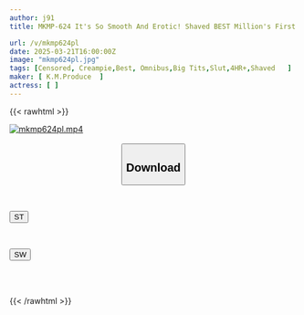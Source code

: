 ```yaml
---
author: j91
title: MKMP-624 It's So Smooth And Erotic! Shaved BEST Million's First Collection Of Hairless Pussies

url: /v/mkmp624pl
date: 2025-03-21T16:00:00Z
image: "mkmp624pl.jpg"
tags: [Censored, Creampie,Best, Omnibus,Big Tits,Slut,4HR+,Shaved	]
maker: [ K.M.Produce  ]
actress: [ ]
---
```



{{< rawhtml >}}

<div class="video" data-videoid="JW6W3Z3dW6ijWvy">
    <a href="javascript:;">
        <img src="/v/mkmp624pl/mkmp624pl.jpg" width="WIDTH" height="HEIGHT" alt="mkmp624pl.mp4" loading="lazy">
    </a>
</div>

<script type="text/javascript" src="https://j91.asia/asset/on-demand-st.js"></script>

<br>
  <link rel="stylesheet" href="https://j91.asia/asset/bs5.css">
  
  <center>
  <button class="btn btn-primary" type="button" data-bs-toggle="collapse" data-bs-target=".multi-collapse" aria-expanded="false" aria-controls="multiCollapseExample1 multiCollapseExample2"><h2>Download</h2></button></center>
</p>
<div class="row">
  <div class="col">
    <div class="collapse multi-collapse" id="multiCollapseExample1">
      <div class="card card-body">
	      	      <br>
<div class="buttons">  
<p><a href="/v/mkmp624pl/st.html" target="_blank"><button class="btn-hover color-3"><i class="fa fa-download"></i> ST</button></a></p></div>
    </div>
  </div>
</div>
  <div class="col">
    <div class="collapse multi-collapse" id="multiCollapseExample2">
      <div class="card card-body">
	      <br>
<div class="buttons">
<p><a href="/v/mkmp624pl/sw.html" target="_blank"><button class="btn-hover color-2"><i class="fa fa-download"></i> SW</button></a></p></div>
<br><br>
      </div>
    </div>
  </div>
</div>

{{< /rawhtml >}}